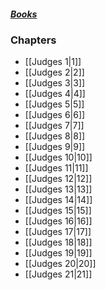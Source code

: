 ##### *[Books](--%20Bible%20--.md)*

### Chapters
- [[Judges 1|1]]
- [[Judges 2|2]]
- [[Judges 3|3]]
- [[Judges 4|4]]
- [[Judges 5|5]]
- [[Judges 6|6]]
- [[Judges 7|7]]
- [[Judges 8|8]]
- [[Judges 9|9]]
- [[Judges 10|10]]
- [[Judges 11|11]]
- [[Judges 12|12]]
- [[Judges 13|13]]
- [[Judges 14|14]]
- [[Judges 15|15]]
- [[Judges 16|16]]
- [[Judges 17|17]]
- [[Judges 18|18]]
- [[Judges 19|19]]
- [[Judges 20|20]]
- [[Judges 21|21]]
